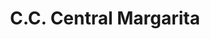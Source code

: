 ---
title: "C.C. Central Margarita"
url: /porlamar/c-c-central-margarita/
shop: centro comercial
---